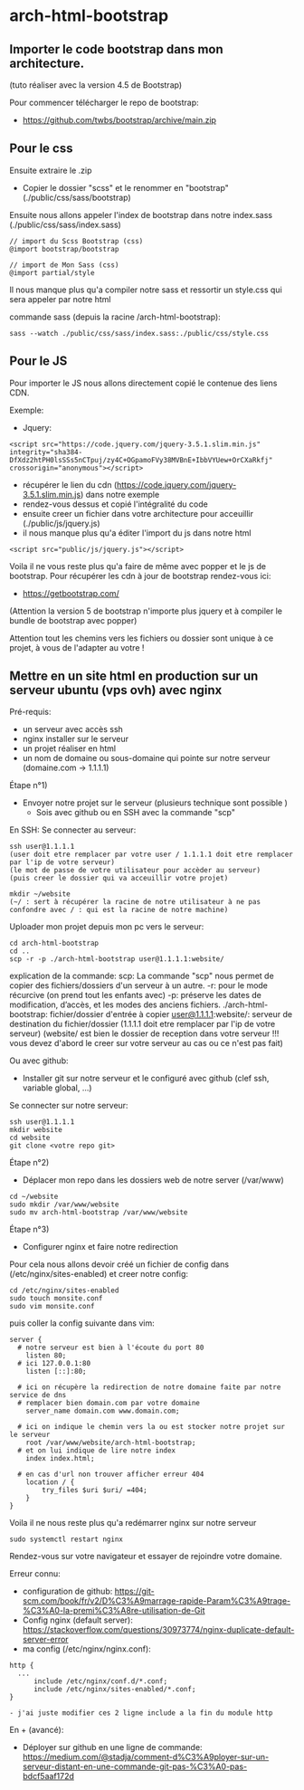 # arch-html-bootstrap

## Importer le code bootstrap dans mon architecture.

(tuto réaliser avec la version 4.5 de Bootstrap)

Pour commencer télécharger le repo de bootstrap:
  - https://github.com/twbs/bootstrap/archive/main.zip

## Pour le css

Ensuite extraire le .zip
  - Copier le dossier "scss" et le renommer en "bootstrap" (./public/css/sass/bootstrap)

Ensuite nous allons appeler l'index de bootstrap dans notre index.sass (./public/css/sass/index.sass)
```
// import du Scss Bootstrap (css)
@import bootstrap/bootstrap
    
// import de Mon Sass (css)
@import partial/style
```

Il nous manque plus qu'a compiler notre sass et ressortir un style.css qui sera appeler par notre html

commande sass (depuis la racine /arch-html-bootstrap):

```
sass --watch ./public/css/sass/index.sass:./public/css/style.css
```

## Pour le JS
Pour importer le JS nous allons directement copié le contenue des liens CDN.

Exemple:
  - Jquery: 
```
<script src="https://code.jquery.com/jquery-3.5.1.slim.min.js" integrity="sha384-DfXdz2htPH0lsSSs5nCTpuj/zy4C+OGpamoFVy38MVBnE+IbbVYUew+OrCXaRkfj" crossorigin="anonymous"></script>
```
  - récupérer le lien du cdn (https://code.jquery.com/jquery-3.5.1.slim.min.js) dans notre exemple
  - rendez-vous dessus et copié l'intégralité du code
  - ensuite creer un fichier dans votre architecture pour acceuillir (./public/js/jquery.js)
  - il nous manque plus qu'a éditer l'import du js dans notre html
 ```
 <script src="public/js/jquery.js"></script>
 ```

Voila il ne vous reste plus qu'a faire de même avec popper et le js de bootstrap.
Pour récupérer les cdn à jour de bootstrap rendez-vous ici:
  - https://getbootstrap.com/
  
(Attention la version 5 de bootstrap n'importe plus jquery et à compiler le bundle de bootstrap avec popper)

Attention tout les chemins vers les fichiers ou dossier sont unique à ce projet, à vous de l'adapter au votre !


## Mettre en un site html en production sur un serveur ubuntu (vps ovh) avec nginx

Pré-requis:
  - un serveur avec accès ssh
  - nginx installer sur le serveur
  - un projet réaliser en html
  - un nom de domaine ou sous-domaine qui pointe sur notre serveur (domaine.com -> 1.1.1.1)

Étape n°1)
  - Envoyer notre projet sur le serveur (plusieurs technique sont possible )
    - Sois avec github ou en SSH avec la commande "scp"

En SSH:
Se connecter au serveur:
```
ssh user@1.1.1.1
(user doit etre remplacer par votre user / 1.1.1.1 doit etre remplacer par l'ip de votre serveur)
(le mot de passe de votre utilisateur pour accèder au serveur)
(puis creer le dossier qui va acceuillir votre projet)

mkdir ~/website
(~/ : sert à récupérer la racine de notre utilisateur à ne pas confondre avec / : qui est la racine de notre machine)
```

Uploader mon projet depuis mon pc vers le serveur:
```
cd arch-html-bootstrap
cd ..
scp -r -p ./arch-html-bootstrap user@1.1.1.1:website/
```

explication de la commande:
scp: La commande "scp" nous permet de copier des fichiers/dossiers d'un serveur à un autre.
-r: pour le mode récurcive (on prend tout les enfants avec)
-p: préserve les dates de modification, d’accès, et les modes des anciens fichiers.
./arch-html-bootstrap: fichier/dossier d'entrée à copier
user@1.1.1.1:website/: serveur de destination du fichier/dossier (1.1.1.1 doit etre remplacer par l'ip de votre serveur) (website/ est bien le dossier de reception dans votre serveur !!! vous devez d'abord le creer sur votre serveur au cas ou ce n'est pas fait)

Ou avec github:
  - Installer git sur notre serveur et le configuré avec github (clef ssh, variable global, ...)

Se connecter sur notre serveur:

```
ssh user@1.1.1.1
mkdir website
cd website
git clone <votre repo git>
```

Étape n°2)
  - Déplacer mon repo dans les dossiers web de notre server (/var/www)

```
cd ~/website
sudo mkdir /var/www/website
sudo mv arch-html-bootstrap /var/www/website
```

Étape n°3)
  - Configurer nginx et faire notre redirection

Pour cela nous allons devoir créé un fichier de config dans (/etc/nginx/sites-enabled) et creer notre config:
```
cd /etc/nginx/sites-enabled
sudo touch monsite.conf
sudo vim monsite.conf
```
puis coller la config suivante dans vim:
```
server {
  # notre serveur est bien à l'écoute du port 80
	listen 80;
  # ici 127.0.0.1:80
	listen [::]:80;

  # ici on récupère la redirection de notre domaine faite par notre service de dns
  # remplacer bien domain.com par votre domaine
	server_name domain.com www.domain.com;

  # ici on indique le chemin vers la ou est stocker notre projet sur le serveur
	root /var/www/website/arch-html-bootstrap;
  # et on lui indique de lire notre index
	index index.html;

  # en cas d'url non trouver afficher erreur 404
	location / {
		try_files $uri $uri/ =404;
	}
}
```

Voila il ne nous reste plus qu'a redémarrer nginx sur notre serveur
```
sudo systemctl restart nginx
```

Rendez-vous sur votre navigateur et essayer de rejoindre votre domaine.

Erreur connu:
  - configuration de github: https://git-scm.com/book/fr/v2/D%C3%A9marrage-rapide-Param%C3%A9trage-%C3%A0-la-premi%C3%A8re-utilisation-de-Git
  - Config nginx (default server): https://stackoverflow.com/questions/30973774/nginx-duplicate-default-server-error
  - ma config (/etc/nginx/nginx.conf):
  ```
  http {
    ...
    	include /etc/nginx/conf.d/*.conf;
	    include /etc/nginx/sites-enabled/*.conf;
  }
  ```
    - j'ai juste modifier ces 2 ligne include a la fin du module http

En + (avancé):
  - Déployer sur github en une ligne de commande: https://medium.com/@stadja/comment-d%C3%A9ployer-sur-un-serveur-distant-en-une-commande-git-pas-%C3%A0-pas-bdcf5aaf172d
  